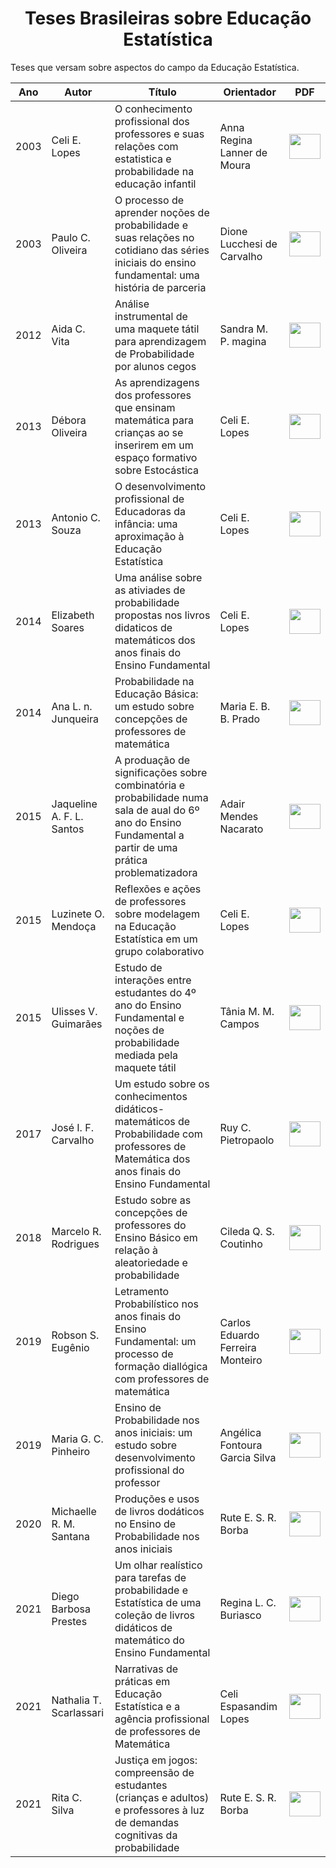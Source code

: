 <h1 align="center"> Teses Brasileiras sobre Educação Estatística </h1>
<p align="justify"> Teses que versam sobre aspectos do campo da Educação Estatística. </p>

| Ano| Autor | Título | Orientador | PDF |
| ------------- | ------------- | ------------- | ------------- | ------------- | 
| 2003  | Celi E. Lopes  | O conhecimento profissional dos professores e suas relações com estatistica e probabilidade na educação infantil | Anna Regina Lanner de Moura | <a href="T_LOPES_2003.pdf" target="_blank"><img src="https://cdn.icon-icons.com/icons2/1380/PNG/512/emblemdownloads_93482.png" width="50" height="40" target="_blank"></a>
| 2003  | Paulo C. Oliveira | O processo de aprender noções de probabilidade e suas relações no cotidiano das séries iniciais do ensino fundamental: uma história de parceria | Dione Lucchesi de Carvalho | <a href="T_OLIVEIRA_2003.pdf" target="_blank"><img src="https://cdn.icon-icons.com/icons2/1380/PNG/512/emblemdownloads_93482.png" width="50" height="40" target="_blank"></a>
| 2012  | Aida C. Vita | Análise instrumental de uma maquete tátil para aprendizagem de Probabilidade por alunos cegos | Sandra M. P. magina | <a href="T_VITA_2012.pdf" target="_blank"><img src="https://cdn.icon-icons.com/icons2/1380/PNG/512/emblemdownloads_93482.png" width="50" height="40" target="_blank"></a>
| 2013  | Débora Oliveira | As aprendizagens dos professores que ensinam matemática para crianças ao se inserirem em um espaço formativo sobre Estocástica  | Celi E. Lopes | <a href="T_OLIVEIRA_2013.pdf" target="_blank"><img src="https://cdn.icon-icons.com/icons2/1380/PNG/512/emblemdownloads_93482.png" width="50" height="40" target="_blank"></a>
| 2013  | Antonio C. Souza | O desenvolvimento profissional de Educadoras da infância: uma aproximação à Educação Estatística | Celi E. Lopes | <a href="T_SOUZA_2013.pdf" target="_blank"><img src="https://cdn.icon-icons.com/icons2/1380/PNG/512/emblemdownloads_93482.png" width="50" height="40" target="_blank"></a>
| 2014  | Elizabeth Soares | Uma análise sobre as ativiades de probabilidade propostas nos livros didaticos de matemáticos dos anos finais do Ensino Fundamental | Celi E. Lopes | <a href="T_SOARES_2014.pdf" target="_blank"><img src="https://cdn.icon-icons.com/icons2/1380/PNG/512/emblemdownloads_93482.png" width="50" height="40" target="_blank"></a>
| 2014  | Ana L. n. Junqueira | Probabilidade na Educação Básica: um estudo sobre concepções de professores de matemática | Maria E. B. B. Prado | <a href="T_JUNQUEIRA_2014.pdf" target="_blank"><img src="https://cdn.icon-icons.com/icons2/1380/PNG/512/emblemdownloads_93482.png" width="50" height="40" target="_blank"></a>
| 2015  | Jaqueline A. F. L. Santos  | A produação de significações sobre combinatória e probabilidade numa sala de aual do 6º ano do Ensino Fundamental a partir de uma prática problematizadora | Adair Mendes Nacarato | <a href="T_SANTOS_2015.pdf" target="_blank"><img src="https://cdn.icon-icons.com/icons2/1380/PNG/512/emblemdownloads_93482.png" width="50" height="40" target="_blank"></a>
| 2015  | Luzinete O. Mendoça  | Reflexões e ações de professores sobre modelagem na Educação Estatística em um grupo colaborativo | Celi E. Lopes | <a href="T_SANTOS_2015.pdf" target="_blank"><img src="https://cdn.icon-icons.com/icons2/1380/PNG/512/emblemdownloads_93482.png" width="50" height="40" target="_blank"></a>
| 2015  | Ulisses V. Guimarães  | Estudo de interações entre estudantes do 4º ano do Ensino Fundamental e noções de probabilidade mediada pela maquete tátil | Tânia M. M. Campos | <a href="T_GUIMARÃES_2015.pdf" target="_blank"><img src="https://cdn.icon-icons.com/icons2/1380/PNG/512/emblemdownloads_93482.png" width="50" height="40" target="_blank"></a>
| 2017  | José I. F. Carvalho  | Um estudo sobre os conhecimentos didáticos-matemáticos de Probabilidade com professores de Matemática dos anos finais do Ensino Fundamental | Ruy C. Pietropaolo | <a href="T_CARVALHO_2017.pdf" target="_blank"><img src="https://cdn.icon-icons.com/icons2/1380/PNG/512/emblemdownloads_93482.png" width="50" height="40" target="_blank"></a>
| 2018  | Marcelo R. Rodrigues  | Estudo sobre as concepções de professores do Ensino Básico em relação à aleatoriedade e probabilidade | Cileda Q. S. Coutinho | <a href="T_RODRIGUES_2018.pdf" target="_blank"><img src="https://cdn.icon-icons.com/icons2/1380/PNG/512/emblemdownloads_93482.png" width="50" height="40" target="_blank"></a>
| 2019  | Robson S. Eugênio | Letramento Probabilístico nos anos finais do Ensino Fundamental: um processo de formação diallógica com professores de matemática | Carlos Eduardo Ferreira Monteiro | <a href="T_EUGÊNIO_2019.pdf" target="_blank"><img src="https://cdn.icon-icons.com/icons2/1380/PNG/512/emblemdownloads_93482.png" width="50" height="40" target="_blank"></a>
| 2019  | Maria G. C. Pinheiro | Ensino de Probabilidade nos anos iniciais: um estudo sobre desenvolvimento profissional do professor | Angélica Fontoura Garcia Silva | <a href="T_PINHEIRO_2019.pdf" target="_blank"><img src="https://cdn.icon-icons.com/icons2/1380/PNG/512/emblemdownloads_93482.png" width="50" height="40" target="_blank"></a>
| 2020  | Michaelle R. M. Santana | Produções e usos de livros dodáticos no Ensino de Probabilidade nos anos iniciais | Rute E. S. R. Borba | <a href="T_SCARLASSARI_2021.pdf" target="_blank"><img src="https://cdn.icon-icons.com/icons2/1380/PNG/512/emblemdownloads_93482.png" width="50" height="40" target="_blank"></a>
 2021  | Diego Barbosa Prestes | Um olhar realístico para tarefas de probabilidade e Estatística de uma coleção de livros didáticos de matemático do Ensino Fundamental | Regina L. C. Buriasco | <a href="T_PRESTES_2021.pdf" target="_blank"><img src="https://cdn.icon-icons.com/icons2/1380/PNG/512/emblemdownloads_93482.png" width="50" height="40" target="_blank"></a>
| 2021  | Nathalia T. Scarlassari | Narrativas de práticas em Educação Estatística e a agência profissional de professores de Matemática | Celi Espasandim Lopes | <a href="T_SANTANA_2020.pdf" target="_blank"><img src="https://cdn.icon-icons.com/icons2/1380/PNG/512/emblemdownloads_93482.png" width="50" height="40" target="_blank"></a>
| 2021  | Rita C. Silva | Justiça em jogos: compreensão de estudantes (crianças e adultos) e professores à luz de demandas cognitivas da probabilidade | Rute E. S. R. Borba | <a href="T_SILVA_2021.pdf" target="_blank"><img src="https://cdn.icon-icons.com/icons2/1380/PNG/512/emblemdownloads_93482.png" width="50" height="40" target="_blank"></a>
